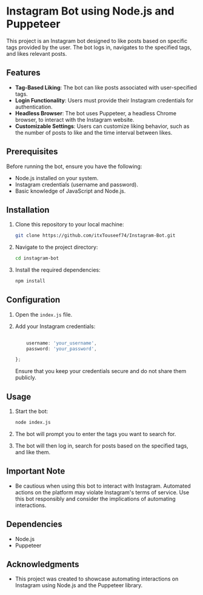 # Instagram Bot using Node.js and Puppeteer

This project is an Instagram bot designed to like posts based on specific tags provided by the user. The bot logs in, navigates to the specified tags, and likes relevant posts.

## Features

- **Tag-Based Liking**: The bot can like posts associated with user-specified tags.
- **Login Functionality**: Users must provide their Instagram credentials for authentication.
- **Headless Browser**: The bot uses Puppeteer, a headless Chrome browser, to interact with the Instagram website.
- **Customizable Settings**: Users can customize liking behavior, such as the number of posts to like and the time interval between likes.

## Prerequisites

Before running the bot, ensure you have the following:

- Node.js installed on your system.
- Instagram credentials (username and password).
- Basic knowledge of JavaScript and Node.js.

## Installation

1. Clone this repository to your local machine:

   ```bash
   git clone https://github.com/itxTouseef74/Instagram-Bot.git
   ```

2. Navigate to the project directory:

   ```bash
   cd instagram-bot
   ```

3. Install the required dependencies:

   ```bash
   npm install
   ```

## Configuration

1. Open the `index.js` file.

2. Add your Instagram credentials:

   ```javascript
  
       username: 'your_username',
       password: 'your_password',

   };
   ```

   Ensure that you keep your credentials secure and do not share them publicly.

## Usage

1. Start the bot:

   ```bash
   node index.js
   ```

2. The bot will prompt you to enter the tags you want to search for.

3. The bot will then log in, search for posts based on the specified tags, and like them.


## Important Note

- Be cautious when using this bot to interact with Instagram. Automated actions on the platform may violate Instagram's terms of service. Use this bot responsibly and consider the implications of automating interactions.

## Dependencies

- Node.js
- Puppeteer

## Acknowledgments

- This project was created to showcase automating interactions on Instagram using Node.js and the Puppeteer library.
